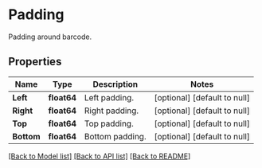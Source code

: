 # Padding

Padding around barcode.

## Properties

Name | Type | Description | Notes
---- | ---- | ----------- | -----
**Left** | **float64** | Left padding. | [optional] [default to null]
**Right** | **float64** | Right padding. | [optional] [default to null]
**Top** | **float64** | Top padding. | [optional] [default to null]
**Bottom** | **float64** | Bottom padding. | [optional] [default to null]

[[Back to Model list]](../README.md#documentation-for-models) [[Back to API list]](../README.md#documentation-for-api-endpoints) [[Back to README]](../README.md)
